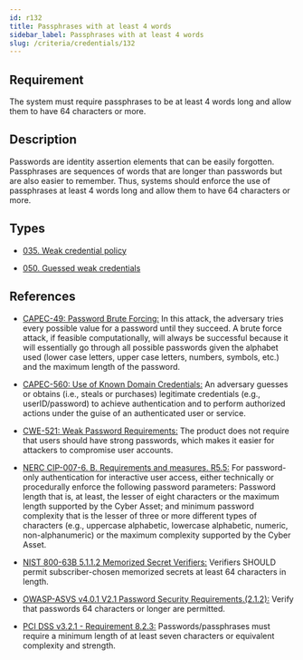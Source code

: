 ```yaml
---
id: r132
title: Passphrases with at least 4 words
sidebar_label: Passphrases with at least 4 words
slug: /criteria/credentials/132
---
```


## Requirement

The system must require passphrases to be at least 4 words long
and allow them to have 64 characters or more.

## Description

Passwords are identity assertion elements that can be easily forgotten.
Passphrases are sequences of words that are longer than passwords
but are also easier to remember.
Thus, systems should enforce the use of passphrases at least 4 words long
and allow them to have 64 characters or more.

## Types

* [035. Weak credential policy](/types/035)

* [050. Guessed weak credentials](/types/050)

## References

- [CAPEC-49: Password Brute Forcing:](http://capec.mitre.org/data/definitions/49.html)
In this attack, the adversary tries every possible value for a password until
they succeed.
A brute force attack, if feasible computationally, will always be successful
because it will essentially go through all possible passwords given the
alphabet used (lower case letters, upper case letters, numbers, symbols, etc.)
and the maximum length of the password.

- [CAPEC-560: Use of Known Domain Credentials:](http://capec.mitre.org/data/definitions/560.html)
An adversary guesses or obtains (i.e., steals or purchases) legitimate
credentials (e.g., userID/password) to achieve authentication and to perform
authorized actions under the guise of an authenticated user or service.

- [CWE-521: Weak Password Requirements:](https://cwe.mitre.org/data/definitions/521.html)
The product does not require that users should have strong passwords,
which makes it easier for attackers to compromise user accounts.

- [NERC CIP-007-6. B. Requirements and measures. R5.5:](https://www.nerc.com/pa/Stand/Reliability%20Standards/CIP-007-6.pdf)
For password-only authentication for interactive user access,
either technically or procedurally enforce the following password parameters:
Password length that is, at least,  the lesser of eight characters or the
maximum length supported by the Cyber Asset;
and minimum password complexity that is the lesser of three or more different
types of characters
(e.g., uppercase alphabetic, lowercase alphabetic, numeric, non-alphanumeric)
or the maximum complexity supported by the Cyber Asset.

- [NIST 800-63B 5.1.1.2 Memorized Secret Verifiers:](https://pages.nist.gov/800-63-3/sp800-63b.html)
Verifiers SHOULD permit subscriber-chosen memorized secrets at least 64
characters in length.

- [OWASP-ASVS v4.0.1 V2.1 Password Security Requirements.(2.1.2):](https://owasp.org/www-project-application-security-verification-standard/)
Verify that passwords 64 characters or longer are permitted.

- [PCI DSS v3.2.1 - Requirement 8.2.3:](https://www.pcisecuritystandards.org/documents/PCI_DSS_v3-2-1.pdf)
Passwords/passphrases must require a minimum length of at least seven
characters or equivalent complexity and strength.
